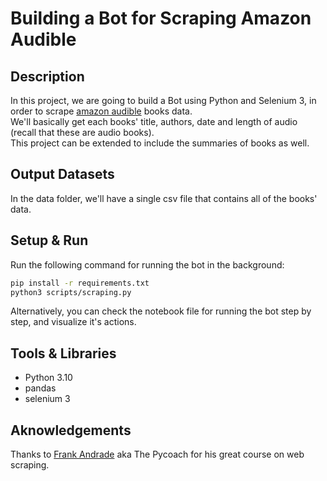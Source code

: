 # Building a Bot for Scraping Amazon Audible

## Description

In this project, we are going to build a Bot using Python and Selenium 3, in order to scrape [amazon audible](https://www.audible.com/search) books data.  
We'll basically get each books' title, authors, date and length of audio (recall that these are audio books).  
This project can be extended to include the summaries of books as well.

## Output Datasets

In the data folder, we'll have a single csv file that contains all of the books' data.

## Setup & Run

Run the following command for running the bot in the background:

```bash
pip install -r requirements.txt
python3 scripts/scraping.py
```

Alternatively, you can check the notebook file for running the bot step by step, and visualize it's actions.

## Tools & Libraries

- Python 3.10
- pandas
- selenium 3

## Aknowledgements

Thanks to [Frank Andrade](https://www.udemy.com/user/frank-andrade-13/) aka The Pycoach for his great course on web scraping.
